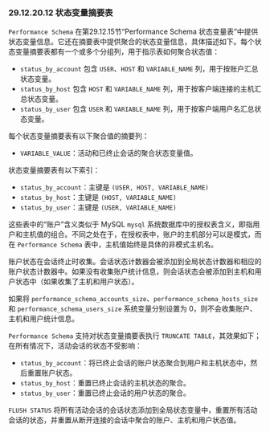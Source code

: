 ### 29.12.20.12 状态变量摘要表

`Performance Schema` 在第29.12.15节“Performance Schema 状态变量表”中提供状态变量信息。它还在摘要表中提供聚合的状态变量信息，具体描述如下。每个状态变量摘要表都有一个或多个分组列，用于指示表如何聚合状态值：

- `status_by_account` 包含 `USER`、`HOST` 和 `VARIABLE_NAME` 列，用于按账户汇总状态变量。
- `status_by_host` 包含 `HOST` 和 `VARIABLE_NAME` 列，用于按客户端连接的主机汇总状态变量。
- `status_by_user` 包含 `USER` 和 `VARIABLE_NAME` 列，用于按客户端用户名汇总状态变量。

每个状态变量摘要表有以下聚合值的摘要列：

- `VARIABLE_VALUE`：活动和已终止会话的聚合状态变量值。

状态变量摘要表有以下索引：

- `status_by_account`：主键是 `(USER, HOST, VARIABLE_NAME)`
- `status_by_host`：主键是 `(HOST, VARIABLE_NAME)`
- `status_by_user`：主键是 `(USER, VARIABLE_NAME)`

这些表中的“账户”含义类似于 MySQL `mysql` 系统数据库中的授权表含义，即指用户和主机值的组合。不同之处在于，在授权表中，账户的主机部分可以是模式，而在 `Performance Schema` 表中，主机值始终是具体的非模式主机名。

账户状态在会话终止时收集。会话状态计数器会被添加到全局状态计数器和相应的账户状态计数器中。如果没有收集账户统计信息，则会话状态会被添加到主机和用户状态中（如果收集了主机和用户状态）。

如果将 `performance_schema_accounts_size`、`performance_schema_hosts_size` 和 `performance_schema_users_size` 系统变量分别设置为 0，则不会收集账户、主机和用户统计信息。

`Performance Schema` 支持对状态变量摘要表执行 `TRUNCATE TABLE`，其效果如下；在所有情况下，活动会话的状态不受影响：

- `status_by_account`：将已终止会话的账户状态聚合到用户和主机状态中，然后重置账户状态。
- `status_by_host`：重置已终止会话的主机状态的聚合。
- `status_by_user`：重置已终止会话的用户状态的聚合。

`FLUSH STATUS` 将所有活动会话的会话状态添加到全局状态变量中，重置所有活动会话的状态，并重置从断开连接的会话中聚合的账户、主机和用户状态值。